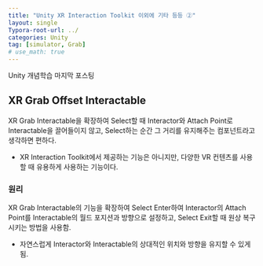 ```yaml
---
title: "Unity XR Interaction Toolkit 이외에 기타 등등 ②"
layout: single
Typora-root-url: ../
categories: Unity
tag: [simulator, Grab]
# use_math: true
---
```

Unity 개념학습 마지막 포스팅

## XR Grab Offset Interactable
XR Grab Interactable을 확장하여 Select할 때 Interactor와 Attach Point로 Interactable을 끌어들이지 않고, Select하는 순간 그 거리를 유지해주는 컴포넌트라고 생각하면 편하다.
- XR Interaction Toolkit에서 제공하는 기능은 아니지만, 다양한 VR 컨텐츠를 사용할 때 유용하게 사용하는 기능이다.

### 원리
XR Grab Interactable의 기능을 확장하여 Select Enter하여 Interactor의 Attach Point를 Interactable의 월드 포지션과 방향으로 설정하고, Select Exit할 때 원상 복구 시키는 방법을 사용함.
- 자연스럽게 Interactor와 Interactable의 상대적인  위치와 방향을 유지할 수 있게 됨.